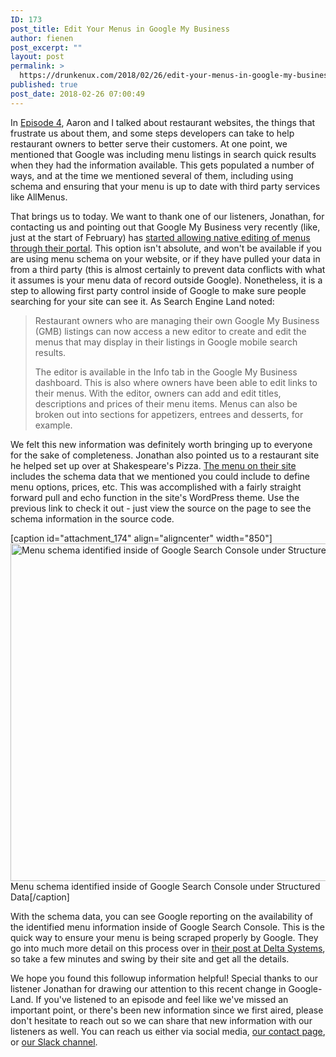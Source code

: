 ```yaml
---
ID: 173
post_title: Edit Your Menus in Google My Business
author: fienen
post_excerpt: ""
layout: post
permalink: >
  https://drunkenux.com/2018/02/26/edit-your-menus-in-google-my-business/
published: true
post_date: 2018-02-26 07:00:49
---
```

In <a href="https://drunkenux.com/podcast/episode-4-scenes-from-a-crappy-restaurant-website/">Episode 4</a>, Aaron and I talked about restaurant websites, the things that frustrate us about them, and some steps developers can take to help restaurant owners to better serve their customers. At one point, we mentioned that Google was including menu listings in search quick results when they had the information available. This gets populated a number of ways, and at the time we mentioned several of them, including using schema and ensuring that your menu is up to date with third party services like AllMenus.

That brings us to today. We want to thank one of our listeners, Jonathan, for contacting us and pointing out that Google My Business very recently (like, just at the start of February) has <a href="https://searchengineland.com/restaurant-owners-can-now-edit-menu-listings-google-business-291007">started allowing native editing of menus through their portal</a>. This option isn't absolute, and won't be available if you are using menu schema on your website, or if they have pulled your data in from a third party (this is almost certainly to prevent data conflicts with what it assumes is your menu data of record outside Google). Nonetheless, it is a step to allowing first party control inside of Google to make sure people searching for your site can see it. As Search Engine Land noted:
<blockquote>Restaurant owners who are managing their own Google My Business (GMB) listings can now access a new editor to create and edit the menus that may display in their listings in Google mobile search results.

The editor is available in the Info tab in the Google My Business dashboard. This is also where owners have been able to edit links to their menus. With the editor, owners can add and edit titles, descriptions and prices of their menu items. Menus can also be broken out into sections for appetizers, entrees and desserts, for example.</blockquote>
We felt this new information was definitely worth bringing up to everyone for the sake of completeness. Jonathan also pointed us to a restaurant site he helped set up over at Shakespeare's Pizza. <a href="https://shakespeares.com/pizza/menu/">The menu on their site</a> includes the schema data that we mentioned you could include to define menu options, prices, etc. This was accomplished with a fairly straight forward pull and echo function in the site's WordPress theme. Use the previous link to check it out - just view the source on the page to see the schema information in the source code.

[caption id="attachment_174" align="aligncenter" width="850"]<a href="https://drunkenux.com/wp-content/uploads/2018/02/Search_Console_-_Structured_Data_-_https___shakespeares_com_.jpg"><img class="wp-image-174 size-large" src="https://drunkenux.com/wp-content/uploads/2018/02/Search_Console_-_Structured_Data_-_https___shakespeares_com_-1024x651.jpg" alt="Menu schema identified inside of Google Search Console under Structured Data" width="850" height="540" /></a> Menu schema identified inside of Google Search Console under Structured Data[/caption]

With the schema data, you can see Google reporting on the availability of the identified menu information inside of Google Search Console. This is the quick way to ensure your menu is being scraped properly by Google. They go into much more detail on this process over in <a href="https://deltasys.com/blog/add-restaurant-menu-google-search-results-knowledge-panel/">their post at Delta Systems</a>, so take a few minutes and swing by their site and get all the details.

We hope you found this followup information helpful! Special thanks to our listener Jonathan for drawing our attention to this recent change in Google-Land. If you've listened to an episode and feel like we've missed an important point, or there's been new information since we first aired, please don't hesitate to reach out so we can share that new information with our listeners as well. You can reach us either via social media, <a href="https://drunkenux.com/talk-to-us/">our contact page</a>, or <a href="/slack">our Slack channel</a>.